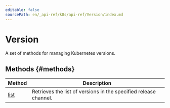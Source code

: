 ```yaml
---
editable: false
sourcePath: en/_api-ref/k8s/api-ref/Version/index.md
---
```



# Version
A set of methods for managing Kubernetes versions.

## Methods {#methods}
Method | Description
--- | ---
[list](list.md) | Retrieves the list of versions in the specified release channel.
